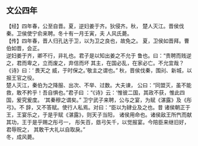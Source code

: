 ## 文公四年

【经】四年春，公至自晋。夏，逆妇姜于齐。狄侵齐。秋，
楚人灭江。晋侯伐秦。卫侯使宁俞来聘。冬十有一月壬寅，夫
人风氏薨。  
【传】四年春，晋人归孔达于卫，以为卫之良也，故免之。
夏，卫侯如晋拜。曹伯如晋，会正。  
逆妇姜于齐，卿不行，非礼也。君子是以知出姜之不允于
鲁也。曰：“贵聘而贱逆之，君而卑之，立而废之，弃信而坏
其主，在国必乱，在家必亡。不允宜哉？《诗》曰：‘ 畏天之
威，于时保之。’敬主之谓也。”
秋，晋侯伐秦，围刓、新城，以报王官之役。  
楚人灭江，秦伯为之降服、出次、不举、过数。大夫谏，
公曰：“同盟灭，虽不能救，敢不矜乎！吾自惧也。”君子曰
：“《诗》云：‘惟彼二国，其政不获，惟此四国，爰究爰度。
‘其秦穆之谓矣。”
卫宁武子来聘，公与之宴，为赋《湛露》及《彤弓》。不
辞，又不答赋。使行人私焉。对曰：“臣以为肄业及之也。昔
诸侯朝正于王，王宴乐之，于是乎赋《湛露》，则天子当阳，
诸侯用命也。诸侯敌王所忾而献其功，王于是乎赐之彤弓一，
彤矢百，玈弓矢千，以觉报宴。今陪臣来继旧好，君辱贶之，
其敢干大礼以自取戾。”  
冬，成风薨。  

